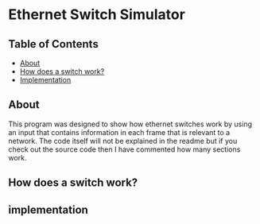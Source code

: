 # Ethernet Switch Simulator


<!-- TABLE OF CONTENTS -->
## Table of Contents
* [About](#about)
* [How does a switch work?](#how-does-a-switch-work)
* [Implementation](#implementation)


<!-- ABOUT -->
## About 
This program was designed to show how ethernet switches work by using an input that contains information in each frame that is relevant to a network.
The code itself will not be explained in the readme but if you check out the source code then I have commented how many sections work.

<!-- HOW DOES A SWITCH WORK -->
## How does a switch work?

<!-- IMPLEMENTATION -->
## implementation 
